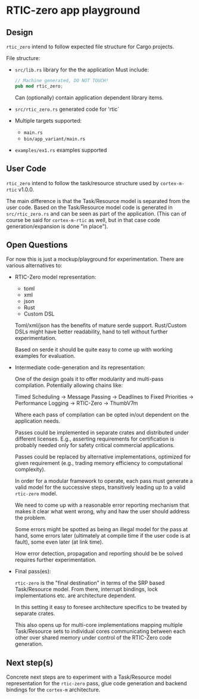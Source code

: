 # RTIC-zero app playground

## Design

`rtic_zero` intend to follow expected file structure for Cargo projects.

File structure:

- `src/lib.rs` library for the the application
  Must include:
  ```rust
  // Machine generated, DO NOT TOUCH!
  pub mod rtic_zero;
  ```
  Can (optionally) contain application dependent library items.

- `src/rtic_zero.rs` generated code for 'rtic`
  
- Multiple targets supported:
  - `main.rs` 
  - `bin/app_variant/main.rs`

- `examples/ex1.rs` examples supported
  
## User Code

`rtic_zero` intend to follow the task/resource structure used by `cortex-m-rtic` v1.0.0.

The main difference is that the Task/Resource model is separated from the user code. Based on the Task/Resource model code is generated in `src/rtic_zero.rs` and can be seen as part of the application. (This can of course be said for `cortex-m-rtic` as well, but in that case code generation/expansion is done "in place").

## Open Questions

For now this is just a mockup/playground for experimentation. There are various alternatives to:

- RTIC-Zero model representation:
  - toml
  - xml
  - json
  - Rust
  - Custom DSL

  Toml/xml/json has the benefits of mature serde support. Rust/Custom DSLs might have better readability, hand to tell without further experimentation.

  Based on serde it should be quite easy to come up with working examples for evaluation.
  
- Intermediate code-generation and its representation:
  
  One of the design goals it to offer modularity and multi-pass compilation.
  Potentially allowing chains like:

  Timed Scheduling -> Message Passing -> Deadlines to Fixed Priorities -> Performance Logging ->  RTIC-Zero -> ThumbV7m

  Where each pass of compilation can be opted in/out dependent on the application needs.

  Passes could be implemented in separate crates and distributed under different licenses. E.g., asserting requirements for certification is probably needed only for safety critical commercial applications.

  Passes could be replaced by alternative implementations, optimized for given requirement (e.g., trading memory efficiency to computational complexity).

  In order for a modular framework to operate, each pass must generate a valid model for the successive steps, transitively leading up to a valid `rtic-zero` model.

  We need to come up with a reasonable error reporting mechanism that makes it clear what went wrong, why and haw the user should address the problem.

  Some errors might be spotted as being an illegal model for the pass at hand, some errors later (ultimately at compile time if the user code is at fault), some even later (at link time).

  How error detection, propagation and reporting should be be solved requires further experimentation. 

- Final pass(es):

  `rtic-zero` is the "final destination" in terms of the SRP based Task/Resource model. From there, interrupt bindings, lock implementations etc. are architecture dependent.

  In this setting it easy to foresee architecture specifics to be treated by separate crates.

  This also opens up for multi-core implementations mapping multiple Task/Resource sets to individual cores communicating between each other over shared memory under control of the RTIC-Zero code generation.

## Next step(s)

Concrete next steps are to experiment with a Task/Resource model representation for the `rtic-zero` pass, glue code generation and backend bindings for the `cortex-m` architecture.
 

